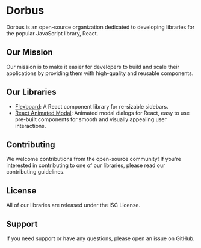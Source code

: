 # Dorbus

Dorbus is an open-source organization dedicated to developing libraries for the popular JavaScript library, React.

## Our Mission

Our mission is to make it easier for developers to build and scale their applications by providing them with high-quality and reusable components.

## Our Libraries

- [Flexboard](https://github.com/dorbus/flexboard): A React component library for re-sizable sidebars.
- [React Animated Modal](https://github.com/dorbus/react-animated-modal): Animated modal dialogs for React, easy to use pre-built components for smooth and visually appealing user interactions.

## Contributing

We welcome contributions from the open-source community! If you're interested in contributing to one of our libraries, please read our contributing guidelines.

## License

All of our libraries are released under the ISC License.

## Support

If you need support or have any questions, please open an issue on GitHub.
